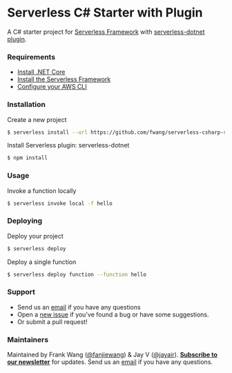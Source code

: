 # Serverless C# Starter with Plugin

A C# starter project for [Serverless Framework](https://serverless.com/framework/) with [serverless-dotnet plugin](https://github.com/fruffin/serverless-dotnet).

### Requirements

- [Install .NET Core](https://www.microsoft.com/net/download)
- [Install the Serverless Framework](https://serverless.com/framework/docs/providers/aws/guide/installation/)
- [Configure your AWS CLI](https://serverless.com/framework/docs/providers/aws/guide/credentials/)

### Installation

Create a new project

```sh
$ serverless install --url https://github.com/fwang/serverless-csharp-starter-with-plugin --name serverless-csharp-starter-with-plugin
```

Install Serverless plugin: serverless-dotnet

```sh
$ npm install
```

### Usage

Invoke a function locally

```sh
$ serverless invoke local -f hello
```

### Deploying

Deploy your project

```sh
$ serverless deploy
```

Deploy a single function

```sh
$ serverless deploy function --function hello
```

### Support

- Send us an [email](mailto:frank@seed.run) if you have any questions
- Open a [new issue](https://github.com/AnomalyInnovations/serverless-csharp-starter-with-plugin/issues/new) if you've found a bug or have some suggestions.
- Or submit a pull request!

### Maintainers

Maintained by Frank Wang ([@fanjiewang](https://twitter.com/fanjiewang)) & Jay V ([@jayair](https://twitter.com/jayair)). [**Subscribe to our newsletter**](http://eepurl.com/cEaBlf) for updates. Send us an [email](mailto:contact@anoma.ly) if you have any questions.
